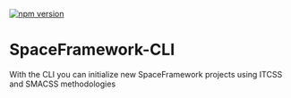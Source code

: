 [![npm version](https://badge.fury.io/js/spaceframework-cli.svg)](https://www.npmjs.com/package/spaceframework-cli)

# SpaceFramework-CLI
With the CLI you can initialize new SpaceFramework projects using ITCSS and SMACSS methodologies
